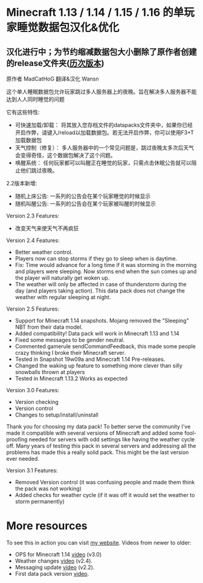 # Minecraft 1.13 / 1.14 / 1.15 / 1.16 的单玩家睡觉数据包汉化&优化
## 汉化进行中；为节约缩减数据包大小删除了原作者创建的release文件夹([历次版本][history])
原作者     MadCatHoG
翻译&汉化  Wansn

这个单人睡眠数据包允许玩家跳过多人服务器上的夜晚。旨在解决多人服务器不能达到人人同时睡觉的问题

它有这些特性:
  - 可快速加载/卸载：  将其放入您存档文件的datapacks文件夹中，如果你已经开启作弊，请键入/reload以加载数据包。若无法开启作弊，你可以使用F3+T加载数据包
  - 天气控制（修复）： 多人服务器中的一个常见问题是，跳过夜晚太多次后天气会变得奇怪，这个数据包解决了这个问题。
  - 唤醒系统：        任何玩家都可以叫醒正在睡觉的玩家，只需点击休眠公告就可以阻止他们跳过夜晚。

2.2版本新增:
  - 随机上床公告:  一系列的公告会在某个玩家睡觉的时候显示
  - 随机叫醒公告:  一系列的公告会在某个玩家被叫醒的时候显示

Version 2.3 Features:
  - 改变天气来使天气不再疯狂

Version 2.4 Features:
  - Better weather control.
  - Players now can stop storms if they go to sleep when is daytime.
  - Fix: Time would advance for a long time if it was storming in the morning and players were sleeping.
  Now storms end when the sun comes up and the player will naturally get woken up.
  - The weather will only be affected in case of thunderstorm during the day (and players taking action). This data pack does not change the weather with regular sleeping at night.

Version 2.5 Features:
  - Support for Minecraft 1.14 snapshots. Mojang removed the "Sleeping" NBT from their data model.
  - Added compatibility! Data pack will work in Minecraft 1.13 and 1.14
  - Fixed some messages to be gender neutral.
  - Commented gamerule sendCommandFeedback, this made some people crazy thinking I broke their Minecraft server.
  - Tested in Snapshot 19w09a and Minecraft 1.14 Pre-releases.
  - Changed the waking up feature to something more clever than silly snowballs thrown at players
  - Tested in Minecraft 1.13.2 Works as expected

Version 3.0 Features:
  - Version checking
  - Version control
  - Changes to setup/install/uninstall


Thank you for choosing my data pack! To better serve the community I've made it compatible with several versions of Minecraft and added some fool-proofing needed for servers with odd settings like having the weather cycle off. Many years of testing this pack in several servers and addressing all the problems has made this a really solid pack. This might be the last version ever needed.

Version 3.1 Features:
  - Removed Version control (it was confusing people and made them think the pack was not working)
  - Added checks for weather cycle (if it was off it would set the weather to storm permanently)


# More resources
To see this in action you can visit [my website][mcweb].
Videos from newer to older:
  - OPS for Minecraft 1.14 [video][yt3.0] (v3.0)
  - Weather changes [video][yt2.4] (v2.4).
  - Messaging update [video][yt2.2] (v2.2).
  - First data pack version [video][yt2.1].



   [mcweb]: <https://www.madcatgaming.com/one-player-sleep-data-pack/>
   [yt3.0]: <https://youtu.be/84iws5sjINY>
   [yt2.4]: <https://youtu.be/dg8eUG3aYoo>
   [yt2.2]: <https://youtu.be/CbQggVOskSs>
   [yt2.1]: <https://youtu.be/b_RaFutGFMI>
   [history]: <https://github.com/MadCatHoG/OnePlayerSleepV3-Data-Pack/tree/master/releases>

